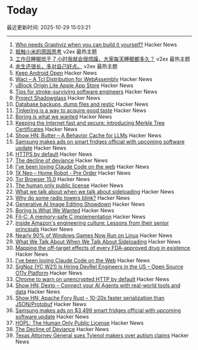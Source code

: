 # Today

最近更新时间: 2025-10-29 15:03:21

--- 
1. [Who needs Graphviz when you can build it yourself?](https://spidermonkey.dev/blog/2025/10/28/iongraph-web.html) Hacker News
2. [抵触小米的原因思考](https://www.v2ex.com/t/1169098) v2ex 最热主题
3. [工作日睡眠低于 7 小时我就会很烦躁，大家每天睡眠都多久？](https://www.v2ex.com/t/1169042) v2ex 最热主题
4. [余生还很长，多对自己好点。](https://www.v2ex.com/t/1169037) v2ex 最热主题
5. [Keep Android Open](http://keepandroidopen.org/) Hacker News
6. [Wacl – A Tcl Distribution for WebAssembly](https://github.com/ecky-l/wacl) Hacker News
7. [uBlock Origin Lite Apple App Store](https://apps.apple.com/in/app/ublock-origin-lite/id6745342698) Hacker News
8. [Tips for stroke-surviving software engineers](https://blog.j11y.io/2025-10-29_stroke_tips_for_engineers/) Hacker News
9. [Project Shadowglass](https://shadowglassgame.com) Hacker News
10. [Database backups, dump files and restic](https://strugglers.net/posts/2025/database-backups-dump-files-and-restic/) Hacker News
11. [Tinkering is a way to acquire good taste](https://seated.ro/blog/tinkering-a-lost-art) Hacker News
12. [Boring is what we wanted](https://512pixels.net/2025/10/boring-is-what-we-wanted/) Hacker News
13. [Keeping the Internet fast and secure: introducing Merkle Tree Certificates](https://blog.cloudflare.com/bootstrap-mtc/) Hacker News
14. [Show HN: Butter – A Behavior Cache for LLMs](https://www.butter.dev/) Hacker News
15. [Samsung makes ads on smart fridges official with upcoming software update](https://arstechnica.com/gadgets/2025/10/samsung-makes-ads-on-3499-smart-fridges-official-with-upcoming-software-update/) Hacker News
16. [HTTPS by default](https://security.googleblog.com/2025/10/https-by-default.html) Hacker News
17. [The decline of deviance](https://www.experimental-history.com/p/the-decline-of-deviance) Hacker News
18. [I've been loving Claude Code on the web](https://ben.page/claude-code-web) Hacker News
19. [1X Neo – Home Robot - Pre Order](https://www.1x.tech/order) Hacker News
20. [Tor Browser 15.0](https://blog.torproject.org/new-release-tor-browser-150/) Hacker News
21. [The human only public license](https://vanderessen.com/posts/hopl/) Hacker News
22. [What we talk about when we talk about sideloading](https://f-droid.org/2025/10/28/sideloading.html) Hacker News
23. [Why do some radio towers blink?](https://www.jeffgeerling.com/blog/2025/why-do-some-radio-towers-blink) Hacker News
24. [Generative AI Image Editing Showdown](https://genai-showdown.specr.net/image-editing) Hacker News
25. [Boring Is What We Wanted](https://512pixels.net/2025/10/boring-is-what-we-wanted/) Hacker News
26. [Fil-C: A memory-safe C implementation](https://lwn.net/SubscriberLink/1042938/658ade3768dd4758/) Hacker News
27. [Inside Amazon's engineering culture: Lessons from their senior principals](https://olshansky.substack.com/p/inside-amazons-engineering-culture) Hacker News
28. [Nearly 90% of Windows Games Now Run on Linux](https://www.tomshardware.com/software/linux/nearly-90-percent-of-windows-games-now-run-on-linux-latest-data-shows-as-windows-10-dies-gaming-on-linux-is-more-viable-than-ever) Hacker News
29. [What We Talk About When We Talk About Sideloading](https://f-droid.org/2025/10/28/sideloading.html) Hacker News
30. [Mapping the off-target effects of every FDA-approved drug in existence](https://www.owlposting.com/p/mapping-the-off-target-effects-of) Hacker News
31. [I've been loving Claude Code on the Web](https://ben.page/claude-code-web) Hacker News
32. [SigNoz (YC W21) Is Hiring DevRel Engineers in the US – Open Source O11y Platform](https://jobs.ashbyhq.com/SigNoz/8447522c-1163-48d0-8f55-fac25f64a0f3) Hacker News
33. [Chrome to warn on unencrypted HTTP by default](https://security.googleblog.com/2025/10/https-by-default.html) Hacker News
34. [Show HN: Dexto – Connect your AI Agents with real-world tools and data](https://github.com/truffle-ai/dexto) Hacker News
35. [Show HN: Apache Fory Rust – 10-20x faster serialization than JSON/Protobuf](https://fory.apache.org/blog/2025/10/29/fory_rust_versatile_serialization_framework/) Hacker News
36. [Samsung makes ads on $3,499 smart fridges official with upcoming software update](https://arstechnica.com/gadgets/2025/10/samsung-makes-ads-on-3499-smart-fridges-official-with-upcoming-software-update/) Hacker News
37. [HOPL: The Human Only Public License](https://vanderessen.com/posts/hopl/) Hacker News
38. [The Decline of Deviance](https://www.experimental-history.com/p/the-decline-of-deviance) Hacker News
39. [Texas Attorney General sues Tylenol makers over autism claims](https://www.bbc.com/news/articles/ce9d3n1r08do) Hacker News
